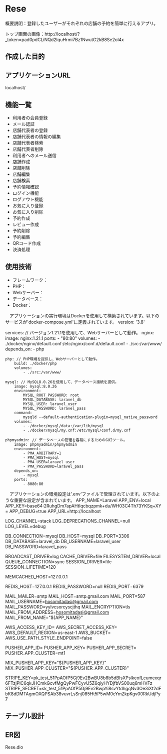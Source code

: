 # Rese
概要説明：登録したユーザーがそれぞれの店舗の予約を簡単に行えるアプリ。

トップ画面の画像：http://localhost/?_token=pad0pdCLiNQd2IquHrmi7Bz1NwutG2kB8Se2ol4x

## 作成した目的


## アプリケーションURL
localhost/

## 機能一覧
- 利用者の会員登録
- メール認証
- 店舗代表者の登録
- 店舗代表者の情報の編集
- 店舗代表者検索
- 店舗代表者削除
- 利用者へのメール送信
- 店舗作成
- 店舗削除
- 店舗編集
- 店舗検索
- 予約情報確認
- ログイン機能
- ログアウト機能
- お気に入り登録
- お気に入り削除
- 予約作成
- レビュー作成
- 予約削除
- 予約編集
- QRコード作成
- 決済処理

## 使用技術
- フレームワーク：
- PHP：
- Webサーバー：
- データベース：
- Docker：

　アプリケーションの実行環境はDockerを使用して構築されています。以下のサービスが'docker-compose.yml'に定義されています。
version: '3.8'

services: // バージョン1.21.1を使用して、Webサーバーとして動作。
    nginx:
        image: nginx:1.21.1
        ports:
            - "80:80"
        volumes:
            - ./docker/nginx/default.conf:/etc/nginx/conf.d/default.conf
            - ./src:/var/www/
        depends_on:
            - php

    php: // PHP環境を提供し、Webサーバーとして動作。
        build: ./docker/php
        volumes:
            - ./src:/var/www/

    mysql: // MySQL8.0.26を使用して、データベース接続を提供。
        image: mysql:8.0.26
        environment:
            MYSQL_ROOT_PASSWORD: root
            MYSQL_DATABASE: laravel_db
            MYSQL_USER: laravel_user
            MYSQL_PASSWORD: laravel_pass
        command:
            mysqld --default-authentication-plugin=mysql_native_password
        volumes:
            - ./docker/mysql/data:/var/lib/mysql
            - ./docker/mysql/my.cnf:/etc/mysql/conf.d/my.cnf

    phpmyadmin: // データベースの管理を容易にするためのGUIツール。
        image: phpmyadmin/phpmyadmin
        environment:
            - PMA_ARBITRARY=1
            - PMA_HOST=mysql
            - PMA_USER=laravel_user
            - PMA_PASSWORD=laravel_pass
        depends_on:
            - mysql
        ports:
            - 8080:80
　アプリケーションの環境設定は'.env'ファイルで管理されています。以下のような重要な設定が含まれています。
APP_NAME=Laravel
APP_ENV=local
APP_KEY=base64:2RuhgDm7apAHtIqcbqzpmk+du/WH03C4Th73YKSq+XY=
APP_DEBUG=true
APP_URL=http://localhost

LOG_CHANNEL=stack
LOG_DEPRECATIONS_CHANNEL=null
LOG_LEVEL=debug

DB_CONNECTION=mysql
DB_HOST=mysql
DB_PORT=3306
DB_DATABASE=laravel_db
DB_USERNAME=laravel_user
DB_PASSWORD=laravel_pass

BROADCAST_DRIVER=log
CACHE_DRIVER=file
FILESYSTEM_DRIVER=local
QUEUE_CONNECTION=sync
SESSION_DRIVER=file
SESSION_LIFETIME=120

MEMCACHED_HOST=127.0.0.1

REDIS_HOST=127.0.0.1
REDIS_PASSWORD=null
REDIS_PORT=6379

MAIL_MAILER=smtp
MAIL_HOST=smtp.gmail.com
MAIL_PORT=587
MAIL_USERNAME=hosomitadasi@gmail.com
MAIL_PASSWORD=yylvcsorcyscjthq
MAIL_ENCRYPTION=tls
MAIL_FROM_ADDRESS=hosomitadasi@gmail.com
MAIL_FROM_NAME="${APP_NAME}"

AWS_ACCESS_KEY_ID=
AWS_SECRET_ACCESS_KEY=
AWS_DEFAULT_REGION=us-east-1
AWS_BUCKET=
AWS_USE_PATH_STYLE_ENDPOINT=false

PUSHER_APP_ID=
PUSHER_APP_KEY=
PUSHER_APP_SECRET=
PUSHER_APP_CLUSTER=mt1

MIX_PUSHER_APP_KEY="${PUSHER_APP_KEY}"
MIX_PUSHER_APP_CLUSTER="${PUSHER_APP_CLUSTER}"

STRIPE_KEY=pk_test_51PpAOfP5Gj9Ev2BwBU8b8b5dBIsXPslkeofLcumexqr6FTzjPlC6qkJHCmkGcvfMgQyPwFCyvU5Z6qiyHYDjfbVS00uq6mHVFz
STRIPE_SECRET=sk_test_51PpAOfP5Gj9Ev2BwpYi8svYtdhgqNv3Oe3iXt2dFbK8dDMTAgmOXQPSAb38vuvrLsSnj085Ht5P5wM0cYmZkpKgv00RkUdjPy7

## テーブル設計


## ER図
Rese.dio
